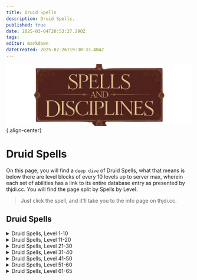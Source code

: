 ```yaml
---
title: Druid Spells
description: Druid Spells.
published: true
date: 2025-03-04T20:53:27.290Z
tags: 
editor: markdown
dateCreated: 2025-02-26T19:30:33.484Z
---
```


![spellsdisciplines.webp](/classes-and-abilities/spellsdisciplines.webp){.align-center}

# Druid Spells

On this page, you will find a `deep dive` of Druid Spells, what that means is below there are level blocks of every 10 levels up to server max, wherein each set of abilities has a link to its entire database entry as presented by thjdi.cc. You will find the page split by Spells by Level.

> Just click the spell, and it'll take you to the info page on thjdi.cc.

## Druid Spells
<details>
	<summary> Druid Spells, Level 1-10 </summary>

|Spell Name|Level|
|---|---|
|<a href="https://www.thjdi.cc/spell/93" target="_blank">Burst of Flame</a>|1|
|<a href="https://www.thjdi.cc/spell/237" target="_blank">Dance of the Fireflies</a>|1|
|<a href="https://www.thjdi.cc/spell/224" target="_blank">Endure Fire</a>|1|
|<a href="https://www.thjdi.cc/spell/239" target="_blank">Flame Lick</a>|1|
|<a href="https://www.thjdi.cc/spell/240" target="_blank">Lull Animal</a>|1|
|<a href="https://www.thjdi.cc/spell/200" target="_blank">Minor Healing</a>|1|
|<a href="https://www.thjdi.cc/spell/759" target="_blank">Mistwalker</a>|1|
|<a href="https://www.thjdi.cc/spell/241" target="_blank">Panic Animal</a>|1|
|<a href="https://www.thjdi.cc/spell/238" target="_blank">Sense Animals</a>|1|
|<a href="https://www.thjdi.cc/spell/26" target="_blank">Skin like Wood</a>|1|
|<a href="https://www.thjdi.cc/spell/242" target="_blank">Snare</a>|1|
|<a href="https://www.thjdi.cc/spell/2591" target="_blank">Tangling Weeds</a>|1|
|<a href="https://www.thjdi.cc/spell/249" target="_blank">Grasping Roots</a>|2|
|<a href="https://www.thjdi.cc/spell/248" target="_blank">Ward Summoned</a>|2|
|<a href="https://www.thjdi.cc/spell/92" target="_blank">Burst of Fire</a>|3|
|<a href="https://www.thjdi.cc/spell/253" target="_blank">Whirling Wind</a>|3|
|<a href="https://www.thjdi.cc/spell/247" target="_blank">Camouflage</a>|4|
|<a href="https://www.thjdi.cc/spell/213" target="_blank">Cure Disease</a>|4|
|<a href="https://www.thjdi.cc/spell/252" target="_blank">Invoke Lightning</a>|4|
|<a href="https://www.thjdi.cc/spell/203" target="_blank">Cure Poison</a>|5|
|<a href="https://www.thjdi.cc/spell/36" target="_blank">Gate</a>|5|
|<a href="https://www.thjdi.cc/spell/250" target="_blank">Harmony</a>|5|
|<a href="https://www.thjdi.cc/spell/86" target="_blank">Enduring Breath</a>|6|
|<a href="https://www.thjdi.cc/spell/254" target="_blank">Firefist</a>|6|
|<a href="https://www.thjdi.cc/spell/258" target="_blank">Treeform</a>|6|
|<a href="https://www.thjdi.cc/spell/256" target="_blank">Shield of Thistles</a>|7|
|<a href="https://www.thjdi.cc/spell/268" target="_blank">Strength of Earth</a>|7|
|<a href="https://www.thjdi.cc/spell/515" target="_blank">Thistlecoat</a>|7|
|<a href="https://www.thjdi.cc/spell/91" target="_blank">Ignite</a>|8|
|<a href="https://www.thjdi.cc/spell/255" target="_blank">Invisibility versus Animals</a>|8|
|<a href="https://www.thjdi.cc/spell/4056" target="_blank">Remove Minor Curse</a>|8|
|<a href="https://www.thjdi.cc/spell/225" target="_blank">Endure Cold</a>|9|
|<a href="https://www.thjdi.cc/spell/17" target="_blank">Light Healing</a>|9|
|<a href="https://www.thjdi.cc/spell/2511" target="_blank">Protection of Wood</a>|9|
|<a href="https://www.thjdi.cc/spell/257" target="_blank">Starshine</a>|9|
|<a href="https://www.thjdi.cc/spell/278" target="_blank">Spirit of Wolf</a>|10|
|<a href="https://www.thjdi.cc/spell/264" target="_blank">Stinging Swarm</a>|10|
|<a href="https://www.thjdi.cc/spell/211" target="_blank">Summon Drink</a>|10|

</details>

<details>
	<summary> Druid Spells, Level 11-20 </summary>

|Spell Name|Level|
|---|---|
|<a href="https://www.thjdi.cc/spell/234" target="_blank">Halo of Light</a>|11|
|<a href="https://www.thjdi.cc/spell/4261" target="_blank">Reebo's Lesser Augury</a>|11|
|<a href="https://www.thjdi.cc/spell/50" target="_blank">Summon Food</a>|11|
|<a href="https://www.thjdi.cc/spell/40971" target="_blank">Bind Affinity</a>|12|
|<a href="https://www.thjdi.cc/spell/35" target="_blank">Bind Affinity</a>|12|
|<a href="https://www.thjdi.cc/spell/262" target="_blank">Cascade of Hail</a>|12|
|<a href="https://www.thjdi.cc/spell/245" target="_blank">Befriend Animal</a>|13|
|<a href="https://www.thjdi.cc/spell/663" target="_blank">Expulse Summoned</a>|13|
|<a href="https://www.thjdi.cc/spell/80" target="_blank">See Invisible</a>|13|
|<a href="https://www.thjdi.cc/spell/261" target="_blank">Levitate</a>|14|
|<a href="https://www.thjdi.cc/spell/4285" target="_blank">Reebo's Lesser Cleansing</a>|14|
|<a href="https://www.thjdi.cc/spell/4273" target="_blank">Reebo's Lesser Exorcism</a>|14|
|<a href="https://www.thjdi.cc/spell/263" target="_blank">Skin like Rock</a>|14|
|<a href="https://www.thjdi.cc/spell/513" target="_blank">Calm Animal</a>|15|
|<a href="https://www.thjdi.cc/spell/530" target="_blank">Ring of Karana</a>|15|
|<a href="https://www.thjdi.cc/spell/2021" target="_blank">Ring of Surefall Glade</a>|15|
|<a href="https://www.thjdi.cc/spell/514" target="_blank">Terrorize Animal</a>|15|
|<a href="https://www.thjdi.cc/spell/419" target="_blank">Careless Lightning</a>|16|
|<a href="https://www.thjdi.cc/spell/520" target="_blank">Dizzying Wind</a>|16|
|<a href="https://www.thjdi.cc/spell/532" target="_blank">Ring of Butcher</a>|16|
|<a href="https://www.thjdi.cc/spell/516" target="_blank">Barbcoat</a>|17|
|<a href="https://www.thjdi.cc/spell/531" target="_blank">Ring of Commons</a>|17|
|<a href="https://www.thjdi.cc/spell/533" target="_blank">Ring of Toxxulia</a>|17|
|<a href="https://www.thjdi.cc/spell/273" target="_blank">Shield of Barbs</a>|17|
|<a href="https://www.thjdi.cc/spell/3583" target="_blank">Tiny Companion</a>|17|
|<a href="https://www.thjdi.cc/spell/48" target="_blank">Cancel Magic</a>|18|
|<a href="https://www.thjdi.cc/spell/139" target="_blank">Feral Spirit</a>|18|
|<a href="https://www.thjdi.cc/spell/2183" target="_blank">Lesser Succor</a>|18|
|<a href="https://www.thjdi.cc/spell/2417" target="_blank">Ring of Grimling</a>|18|
|<a href="https://www.thjdi.cc/spell/34" target="_blank">Superior Camouflage</a>|18|
|<a href="https://www.thjdi.cc/spell/226" target="_blank">Endure Disease</a>|19|
|<a href="https://www.thjdi.cc/spell/227" target="_blank">Endure Poison</a>|19|
|<a href="https://www.thjdi.cc/spell/12" target="_blank">Healing</a>|19|
|<a href="https://www.thjdi.cc/spell/2512" target="_blank">Protection of Rock</a>|19|
|<a href="https://www.thjdi.cc/spell/2433" target="_blank">Ring of the Nexus</a>|19|
|<a href="https://www.thjdi.cc/spell/9957" target="_blank">Circle of Blightfire Moors</a>|20|
|<a href="https://www.thjdi.cc/spell/27779" target="_blank">Primary Anchor Ring</a>|20|
|<a href="https://www.thjdi.cc/spell/60" target="_blank">Resist Fire</a>|20|
|<a href="https://www.thjdi.cc/spell/9958" target="_blank">Ring of Blightfire Moors</a>|20|
|<a href="https://www.thjdi.cc/spell/535" target="_blank">Ring of Ro</a>|20|
|<a href="https://www.thjdi.cc/spell/3794" target="_blank">Ring of Stonebrunt</a>|20|
|<a href="https://www.thjdi.cc/spell/27782" target="_blank">Secondary Anchor Ring</a>|20|
|<a href="https://www.thjdi.cc/spell/425" target="_blank">Wolf Form</a>|20|
|<a href="https://www.thjdi.cc/spell/9956" target="_blank">Zephyr: Blightfire Moors</a>|20|

</details>

<details>
	<summary> Druid Spells, Level 21-30 </summary>

|Spell Name|Level|
|---|---|
|<a href="https://www.thjdi.cc/spell/76" target="_blank">Ensnaring Roots</a>|21|
|<a href="https://www.thjdi.cc/spell/4262" target="_blank">Reebo's Augury</a>|21|
|<a href="https://www.thjdi.cc/spell/537" target="_blank">Ring of Steamfont</a>|21|
|<a href="https://www.thjdi.cc/spell/220" target="_blank">Spirit of Cheetah</a>|21|
|<a href="https://www.thjdi.cc/spell/405" target="_blank">Tremor</a>|21|
|<a href="https://www.thjdi.cc/spell/27" target="_blank">Pogonip</a>|22|
|<a href="https://www.thjdi.cc/spell/536" target="_blank">Ring of Feerrott</a>|22|
|<a href="https://www.thjdi.cc/spell/534" target="_blank">Ring of Lavastorm</a>|22|
|<a href="https://www.thjdi.cc/spell/143" target="_blank">Sunbeam</a>|22|
|<a href="https://www.thjdi.cc/spell/260" target="_blank">Charm Animals</a>|23|
|<a href="https://www.thjdi.cc/spell/115" target="_blank">Dismiss Summoned</a>|23|
|<a href="https://www.thjdi.cc/spell/4057" target="_blank">Remove Lesser Curse</a>|23|
|<a href="https://www.thjdi.cc/spell/2422" target="_blank">Ring of Twilight</a>|23|
|<a href="https://www.thjdi.cc/spell/99" target="_blank">Creeping Crud</a>|24|
|<a href="https://www.thjdi.cc/spell/4286" target="_blank">Reebo's Cleansing</a>|24|
|<a href="https://www.thjdi.cc/spell/4274" target="_blank">Reebo's Exorcism</a>|24|
|<a href="https://www.thjdi.cc/spell/1326" target="_blank">Ring of the Combines</a>|24|
|<a href="https://www.thjdi.cc/spell/421" target="_blank">Skin like Steel</a>|24|
|<a href="https://www.thjdi.cc/spell/553" target="_blank">Circle of Butcher</a>|25|
|<a href="https://www.thjdi.cc/spell/550" target="_blank">Circle of Karana</a>|25|
|<a href="https://www.thjdi.cc/spell/552" target="_blank">Circle of Toxxulia</a>|25|
|<a href="https://www.thjdi.cc/spell/78" target="_blank">Immolate</a>|25|
|<a href="https://www.thjdi.cc/spell/3182" target="_blank">Ring of Knowledge</a>|25|
|<a href="https://www.thjdi.cc/spell/538" target="_blank">Ring of Misty</a>|25|
|<a href="https://www.thjdi.cc/spell/2020" target="_blank">Circle of Surefall Glade</a>|26|
|<a href="https://www.thjdi.cc/spell/2432" target="_blank">Circle of the Nexus</a>|26|
|<a href="https://www.thjdi.cc/spell/512" target="_blank">Ensnare</a>|26|
|<a href="https://www.thjdi.cc/spell/424" target="_blank">Scale of Wolf</a>|26|
|<a href="https://www.thjdi.cc/spell/607" target="_blank">Succor: East</a>|26|
|<a href="https://www.thjdi.cc/spell/517" target="_blank">Bramblecoat</a>|27|
|<a href="https://www.thjdi.cc/spell/551" target="_blank">Circle of Commons</a>|27|
|<a href="https://www.thjdi.cc/spell/2513" target="_blank">Protection of Steel</a>|27|
|<a href="https://www.thjdi.cc/spell/129" target="_blank">Shield of Brambles</a>|27|
|<a href="https://www.thjdi.cc/spell/753" target="_blank">Beguile Plants</a>|28|
|<a href="https://www.thjdi.cc/spell/3792" target="_blank">Circle of Stonebrunt</a>|28|
|<a href="https://www.thjdi.cc/spell/217" target="_blank">Combust</a>|28|
|<a href="https://www.thjdi.cc/spell/96" target="_blank">Counteract Disease</a>|28|
|<a href="https://www.thjdi.cc/spell/95" target="_blank">Counteract Poison</a>|28|
|<a href="https://www.thjdi.cc/spell/2419" target="_blank">Circle of Grimling</a>|29|
|<a href="https://www.thjdi.cc/spell/15" target="_blank">Greater Healing</a>|29|
|<a href="https://www.thjdi.cc/spell/3601" target="_blank">Harmony of Nature</a>|29|
|<a href="https://www.thjdi.cc/spell/1888" target="_blank">Imbue Emerald</a>|29|
|<a href="https://www.thjdi.cc/spell/1800" target="_blank">Imbue Plains Pebble</a>|29|
|<a href="https://www.thjdi.cc/spell/3998" target="_blank">Mass Imbue Emerald</a>|29|
|<a href="https://www.thjdi.cc/spell/4004" target="_blank">Mass Imbue Plains Pebble</a>|29|
|<a href="https://www.thjdi.cc/spell/2427" target="_blank">Ring of Dawnshroud</a>|29|
|<a href="https://www.thjdi.cc/spell/554" target="_blank">Circle of Lavastorm</a>|30|
|<a href="https://www.thjdi.cc/spell/1439" target="_blank">Fury of Air</a>|30|
|<a href="https://www.thjdi.cc/spell/426" target="_blank">Greater Wolf Form</a>|30|
|<a href="https://www.thjdi.cc/spell/61" target="_blank">Resist Cold</a>|30|
|<a href="https://www.thjdi.cc/spell/4054" target="_blank">Spirit of the Shrew</a>|30|

</details>

<details>
	<summary> Druid Spells, Level 31-40 </summary>

|Spell Name|Level|
|---|---|
|<a href="https://www.thjdi.cc/spell/557" target="_blank">Circle of Steamfont</a>|31|
|<a href="https://www.thjdi.cc/spell/406" target="_blank">Earthquake</a>|31|
|<a href="https://www.thjdi.cc/spell/418" target="_blank">Lightning Strike</a>|31|
|<a href="https://www.thjdi.cc/spell/4263" target="_blank">Reebo's Greater Augury</a>|31|
|<a href="https://www.thjdi.cc/spell/1433" target="_blank">Ring of Iceclad</a>|31|
|<a href="https://www.thjdi.cc/spell/556" target="_blank">Circle of Feerrott</a>|32|
|<a href="https://www.thjdi.cc/spell/1434" target="_blank">Circle of Iceclad</a>|32|
|<a href="https://www.thjdi.cc/spell/555" target="_blank">Circle of Ro</a>|32|
|<a href="https://www.thjdi.cc/spell/259" target="_blank">Drones of Doom</a>|32|
|<a href="https://www.thjdi.cc/spell/608" target="_blank">Succor: Butcher</a>|32|
|<a href="https://www.thjdi.cc/spell/25898" target="_blank">Zephyr: Nexus</a>|32|
|<a href="https://www.thjdi.cc/spell/25904" target="_blank">Zephyr: Toxxulia</a>|32|
|<a href="https://www.thjdi.cc/spell/141" target="_blank">Beguile Animals</a>|33|
|<a href="https://www.thjdi.cc/spell/1517" target="_blank">Circle of the Combines</a>|33|
|<a href="https://www.thjdi.cc/spell/2424" target="_blank">Circle of Twilight</a>|33|
|<a href="https://www.thjdi.cc/spell/664" target="_blank">Expel Summoned</a>|33|
|<a href="https://www.thjdi.cc/spell/2029" target="_blank">Ring of Great Divide</a>|33|
|<a href="https://www.thjdi.cc/spell/25689" target="_blank">Zephyr: Butcherblock</a>|33|
|<a href="https://www.thjdi.cc/spell/25698" target="_blank">Zephyr: Iceclad</a>|33|
|<a href="https://www.thjdi.cc/spell/228" target="_blank">Endure Magic</a>|34|
|<a href="https://www.thjdi.cc/spell/4287" target="_blank">Reebo's Greater Cleansing</a>|34|
|<a href="https://www.thjdi.cc/spell/4275" target="_blank">Reebo's Greater Exorcism</a>|34|
|<a href="https://www.thjdi.cc/spell/144" target="_blank">Regeneration</a>|34|
|<a href="https://www.thjdi.cc/spell/429" target="_blank">Strength of Stone</a>|34|
|<a href="https://www.thjdi.cc/spell/25899" target="_blank">Zephyr: Karana</a>|34|
|<a href="https://www.thjdi.cc/spell/4055" target="_blank">Pack Shrew</a>|35|
|<a href="https://www.thjdi.cc/spell/169" target="_blank">Pack Spirit</a>|35|
|<a href="https://www.thjdi.cc/spell/27781" target="_blank">Primary Anchor Circle</a>|35|
|<a href="https://www.thjdi.cc/spell/27784" target="_blank">Secondary Anchor Circle</a>|35|
|<a href="https://www.thjdi.cc/spell/428" target="_blank">Share Wolf Form</a>|35|
|<a href="https://www.thjdi.cc/spell/25690" target="_blank">Zephyr: Commonlands</a>|35|
|<a href="https://www.thjdi.cc/spell/25903" target="_blank">Zephyr: Stonebrunt</a>|35|
|<a href="https://www.thjdi.cc/spell/25900" target="_blank">Zephyr: Surefall Glade</a>|35|
|<a href="https://www.thjdi.cc/spell/558" target="_blank">Circle of Misty</a>|36|
|<a href="https://www.thjdi.cc/spell/490" target="_blank">Enveloping Roots</a>|36|
|<a href="https://www.thjdi.cc/spell/2030" target="_blank">Ring of Wakening Lands</a>|36|
|<a href="https://www.thjdi.cc/spell/422" target="_blank">Skin like Diamond</a>|36|
|<a href="https://www.thjdi.cc/spell/3580" target="_blank">Spirit of Ash</a>|36|
|<a href="https://www.thjdi.cc/spell/28" target="_blank">Avalanche</a>|37|
|<a href="https://www.thjdi.cc/spell/2429" target="_blank">Circle of Dawnshroud</a>|37|
|<a href="https://www.thjdi.cc/spell/1437" target="_blank">Ro's Fiery Sundering</a>|37|
|<a href="https://www.thjdi.cc/spell/432" target="_blank">Shield of Spikes</a>|37|
|<a href="https://www.thjdi.cc/spell/518" target="_blank">Spikecoat</a>|37|
|<a href="https://www.thjdi.cc/spell/1737" target="_blank">Wind of the South</a>|37|
|<a href="https://www.thjdi.cc/spell/1438" target="_blank">Circle of Great Divide</a>|38|
|<a href="https://www.thjdi.cc/spell/3184" target="_blank">Circle of Knowledge</a>|38|
|<a href="https://www.thjdi.cc/spell/57" target="_blank">Firestrike</a>|38|
|<a href="https://www.thjdi.cc/spell/2946" target="_blank">Remove Curse</a>|38|
|<a href="https://www.thjdi.cc/spell/609" target="_blank">Succor: Ro</a>|38|
|<a href="https://www.thjdi.cc/spell/25697" target="_blank">Zephyr: Grimling</a>|38|
|<a href="https://www.thjdi.cc/spell/6873" target="_blank">Nature's Renewal</a>|39|
|<a href="https://www.thjdi.cc/spell/137" target="_blank">Pack Regeneration</a>|39|
|<a href="https://www.thjdi.cc/spell/2514" target="_blank">Protection of Diamond</a>|39|
|<a href="https://www.thjdi.cc/spell/2031" target="_blank">Ring of Cobalt Scar</a>|39|
|<a href="https://www.thjdi.cc/spell/1736" target="_blank">Wind of the North</a>|39|
|<a href="https://www.thjdi.cc/spell/25695" target="_blank">Zephyr: Feerrott</a>|39|
|<a href="https://www.thjdi.cc/spell/25902" target="_blank">Zephyr: Steamfont</a>|39|
|<a href="https://www.thjdi.cc/spell/1398" target="_blank">Circle of Wakening Lands</a>|40|
|<a href="https://www.thjdi.cc/spell/665" target="_blank">Drifting Death</a>|40|
|<a href="https://www.thjdi.cc/spell/427" target="_blank">Form of the Great Wolf</a>|40|
|<a href="https://www.thjdi.cc/spell/27757" target="_blank">Primary Anchor Push</a>|40|
|<a href="https://www.thjdi.cc/spell/27758" target="_blank">Secondary Anchor Push</a>|40|
|<a href="https://www.thjdi.cc/spell/25694" target="_blank">Zephyr: Combines</a>|40|
|<a href="https://www.thjdi.cc/spell/27780" target="_blank">Zephyr: Primary Anchor</a>|40|
|<a href="https://www.thjdi.cc/spell/25901" target="_blank">Zephyr: Ro</a>|40|
|<a href="https://www.thjdi.cc/spell/27783" target="_blank">Zephyr: Secondary Anchor</a>|40|

</details>

<details>
	<summary> Druid Spells, Level 41-50 </summary>

|Spell Name|Level|
|---|---|
|<a href="https://www.thjdi.cc/spell/140" target="_blank">Savage Spirit</a>|41|
|<a href="https://www.thjdi.cc/spell/610" target="_blank">Succor: Lavastorm</a>|41|
|<a href="https://www.thjdi.cc/spell/1285" target="_blank">Summon Companion</a>|41|
|<a href="https://www.thjdi.cc/spell/25905" target="_blank">Zephyr: Twilight</a>|41|
|<a href="https://www.thjdi.cc/spell/145" target="_blank">Chloroplast</a>|42|
|<a href="https://www.thjdi.cc/spell/1440" target="_blank">Circle of Cobalt Scar</a>|42|
|<a href="https://www.thjdi.cc/spell/1436" target="_blank">Fixation of Ro</a>|42|
|<a href="https://www.thjdi.cc/spell/25696" target="_blank">Zephyr: Great Divide</a>|42|
|<a href="https://www.thjdi.cc/spell/142" target="_blank">Allure of the Wild</a>|43|
|<a href="https://www.thjdi.cc/spell/116" target="_blank">Banish Summoned</a>|43|
|<a href="https://www.thjdi.cc/spell/1740" target="_blank">Dustdevil</a>|43|
|<a href="https://www.thjdi.cc/spell/49" target="_blank">Nullify Magic</a>|43|
|<a href="https://www.thjdi.cc/spell/25906" target="_blank">Zephyr: Wakening Lands</a>|43|
|<a href="https://www.thjdi.cc/spell/3834" target="_blank">Healing Water</a>|44|
|<a href="https://www.thjdi.cc/spell/63" target="_blank">Resist Disease</a>|44|
|<a href="https://www.thjdi.cc/spell/62" target="_blank">Resist Poison</a>|44|
|<a href="https://www.thjdi.cc/spell/430" target="_blank">Storm Strength</a>|44|
|<a href="https://www.thjdi.cc/spell/25693" target="_blank">Zephyr: Cobalt Scar</a>|44|
|<a href="https://www.thjdi.cc/spell/77" target="_blank">Engulfing Roots</a>|45|
|<a href="https://www.thjdi.cc/spell/138" target="_blank">Pack Chloroplast</a>|45|
|<a href="https://www.thjdi.cc/spell/3579" target="_blank">Share Form of the Great Wolf</a>|45|
|<a href="https://www.thjdi.cc/spell/25699" target="_blank">Zephyr: Misty</a>|45|
|<a href="https://www.thjdi.cc/spell/420" target="_blank">Lightning Blast</a>|46|
|<a href="https://www.thjdi.cc/spell/423" target="_blank">Skin like Nature</a>|46|
|<a href="https://www.thjdi.cc/spell/611" target="_blank">Succor: North</a>|46|
|<a href="https://www.thjdi.cc/spell/24773" target="_blank">Zephyr: Knowledge</a>|46|
|<a href="https://www.thjdi.cc/spell/29" target="_blank">Ice</a>|47|
|<a href="https://www.thjdi.cc/spell/356" target="_blank">Shield of Thorns</a>|47|
|<a href="https://www.thjdi.cc/spell/519" target="_blank">Thorncoat</a>|47|
|<a href="https://www.thjdi.cc/spell/433" target="_blank">Fire</a>|48|
|<a href="https://www.thjdi.cc/spell/1435" target="_blank">Improved Superior Camouflage</a>|48|
|<a href="https://www.thjdi.cc/spell/36852" target="_blank">People of the Forest</a>|48|
|<a href="https://www.thjdi.cc/spell/671" target="_blank">Starfire</a>|48|
|<a href="https://www.thjdi.cc/spell/1542" target="_blank">Upheaval</a>|48|
|<a href="https://www.thjdi.cc/spell/6876" target="_blank">Forest's Renewal</a>|49|
|<a href="https://www.thjdi.cc/spell/1727" target="_blank">Legacy of Spike</a>|49|
|<a href="https://www.thjdi.cc/spell/2515" target="_blank">Protection of Nature</a>|49|
|<a href="https://www.thjdi.cc/spell/64" target="_blank">Resist Magic</a>|49|
|<a href="https://www.thjdi.cc/spell/4104" target="_blank">Vengeance of the Wild</a>|49|
|<a href="https://www.thjdi.cc/spell/2881" target="_blank">Everlasting Breath</a>|50|
|<a href="https://www.thjdi.cc/spell/2894" target="_blank">Levitation</a>|50|
|<a href="https://www.thjdi.cc/spell/5571" target="_blank">Tangle</a>|50|

</details>

<details>
	<summary> Druid Spells, Level 51-60 </summary>

|Spell Name|Level|
|---|---|
|<a href="https://www.thjdi.cc/spell/1551" target="_blank">Circle of Winter</a>|51|
|<a href="https://www.thjdi.cc/spell/16228" target="_blank">Focus of Arcanum</a>|51|
|<a href="https://www.thjdi.cc/spell/1685" target="_blank">Muzzle of Mardu</a>|51|
|<a href="https://www.thjdi.cc/spell/1550" target="_blank">Repulse Animal</a>|51|
|<a href="https://www.thjdi.cc/spell/9" target="_blank">Superior Healing</a>|51|
|<a href="https://www.thjdi.cc/spell/1600" target="_blank">Breath of Ro</a>|52|
|<a href="https://www.thjdi.cc/spell/1553" target="_blank">Call of Karana</a>|52|
|<a href="https://www.thjdi.cc/spell/8965" target="_blank">Circle of Arcstone</a>|52|
|<a href="https://www.thjdi.cc/spell/1552" target="_blank">Circle of Summer</a>|52|
|<a href="https://www.thjdi.cc/spell/8235" target="_blank">Circle of Undershore</a>|52|
|<a href="https://www.thjdi.cc/spell/1566" target="_blank">Egress</a>|52|
|<a href="https://www.thjdi.cc/spell/4058" target="_blank">Feral Pack</a>|52|
|<a href="https://www.thjdi.cc/spell/2516" target="_blank">Foliage Shield</a>|52|
|<a href="https://www.thjdi.cc/spell/3693" target="_blank">Pure Blood</a>|52|
|<a href="https://www.thjdi.cc/spell/8967" target="_blank">Ring of Arcstone</a>|52|
|<a href="https://www.thjdi.cc/spell/5733" target="_blank">Ring of Barindu</a>|52|
|<a href="https://www.thjdi.cc/spell/4967" target="_blank">Ring of Natimbi</a>|52|
|<a href="https://www.thjdi.cc/spell/8237" target="_blank">Ring of Undershore</a>|52|
|<a href="https://www.thjdi.cc/spell/24771" target="_blank">Zephyr: Lavastorm</a>|52|
|<a href="https://www.thjdi.cc/spell/24775" target="_blank">Zephyr: Undershore</a>|52|
|<a href="https://www.thjdi.cc/spell/1555" target="_blank">Glamour of Tunare</a>|53|
|<a href="https://www.thjdi.cc/spell/6185" target="_blank">Ring of Bloodfields</a>|53|
|<a href="https://www.thjdi.cc/spell/1554" target="_blank">Spirit of Scale</a>|53|
|<a href="https://www.thjdi.cc/spell/1601" target="_blank">Winged Death</a>|53|
|<a href="https://www.thjdi.cc/spell/1602" target="_blank">Blizzard</a>|54|
|<a href="https://www.thjdi.cc/spell/4966" target="_blank">Circle of Natimbi</a>|54|
|<a href="https://www.thjdi.cc/spell/21400" target="_blank">Eradicate Curse</a>|54|
|<a href="https://www.thjdi.cc/spell/1562" target="_blank">Form of the Howler</a>|54|
|<a href="https://www.thjdi.cc/spell/1568" target="_blank">Regrowth</a>|54|
|<a href="https://www.thjdi.cc/spell/2880" target="_blank">Remove Greater Curse</a>|54|
|<a href="https://www.thjdi.cc/spell/11982" target="_blank">Ring of Buried Sea</a>|54|
|<a href="https://www.thjdi.cc/spell/1603" target="_blank">Scoriae</a>|54|
|<a href="https://www.thjdi.cc/spell/2517" target="_blank">Spirit of Eagle</a>|54|
|<a href="https://www.thjdi.cc/spell/1526" target="_blank">Annul Magic</a>|55|
|<a href="https://www.thjdi.cc/spell/8929" target="_blank">Aura of the Grove</a>|55|
|<a href="https://www.thjdi.cc/spell/1290" target="_blank">Chloroblast</a>|55|
|<a href="https://www.thjdi.cc/spell/5731" target="_blank">Circle of Barindu</a>|55|
|<a href="https://www.thjdi.cc/spell/6184" target="_blank">Circle of Bloodfields</a>|55|
|<a href="https://www.thjdi.cc/spell/1529" target="_blank">Exile Summoned</a>|55|
|<a href="https://www.thjdi.cc/spell/1605" target="_blank">Frost</a>|55|
|<a href="https://www.thjdi.cc/spell/1557" target="_blank">Girdle of Karana</a>|55|
|<a href="https://www.thjdi.cc/spell/1475" target="_blank">Nature Walker's Behest</a>|55|
|<a href="https://www.thjdi.cc/spell/1556" target="_blank">Tunare's Request</a>|55|
|<a href="https://www.thjdi.cc/spell/4105" target="_blank">Vengeance of Nature</a>|55|
|<a href="https://www.thjdi.cc/spell/1558" target="_blank">Bladecoat</a>|56|
|<a href="https://www.thjdi.cc/spell/1604" target="_blank">Breath of Karana</a>|56|
|<a href="https://www.thjdi.cc/spell/1719" target="_blank">Engorging Roots</a>|56|
|<a href="https://www.thjdi.cc/spell/2518" target="_blank">Ro's Smoldering Disjunction</a>|56|
|<a href="https://www.thjdi.cc/spell/1725" target="_blank">Wake of Karana</a>|56|
|<a href="https://www.thjdi.cc/spell/24776" target="_blank">Zephyr: Arcstone</a>|56|
|<a href="https://www.thjdi.cc/spell/25700" target="_blank">Zephyr: Natimbi</a>|56|
|<a href="https://www.thjdi.cc/spell/1767" target="_blank">Bonds of Tunare</a>|57|
|<a href="https://www.thjdi.cc/spell/6998" target="_blank">Instinctual Fear</a>|57|
|<a href="https://www.thjdi.cc/spell/1559" target="_blank">Natureskin</a>|57|
|<a href="https://www.thjdi.cc/spell/1567" target="_blank">Succor</a>|57|
|<a href="https://www.thjdi.cc/spell/25691" target="_blank">Zephyr: Barindu</a>|57|
|<a href="https://www.thjdi.cc/spell/25692" target="_blank">Zephyr: Bloodfields</a>|57|
|<a href="https://www.thjdi.cc/spell/24772" target="_blank">Zephyr: Dawnshroud</a>|57|
|<a href="https://www.thjdi.cc/spell/2519" target="_blank">Circle of Seasons</a>|58|
|<a href="https://www.thjdi.cc/spell/21399" target="_blank">Eradicate Disease</a>|58|
|<a href="https://www.thjdi.cc/spell/21398" target="_blank">Eradicate Poison</a>|58|
|<a href="https://www.thjdi.cc/spell/1606" target="_blank">Fist of Karana</a>|58|
|<a href="https://www.thjdi.cc/spell/1569" target="_blank">Regrowth of the Grove</a>|58|
|<a href="https://www.thjdi.cc/spell/1560" target="_blank">Shield of Blades</a>|58|
|<a href="https://www.thjdi.cc/spell/2179" target="_blank">Tunare's Renewal</a>|58|
|<a href="https://www.thjdi.cc/spell/11981" target="_blank">Circle of Buried Sea</a>|59|
|<a href="https://www.thjdi.cc/spell/4589" target="_blank">Incarnate Anew</a>|59|
|<a href="https://www.thjdi.cc/spell/1561" target="_blank">Legacy of Thorn</a>|59|
|<a href="https://www.thjdi.cc/spell/2188" target="_blank">Protection of the Cabbage</a>|59|
|<a href="https://www.thjdi.cc/spell/1564" target="_blank">Spirit of Oak</a>|59|
|<a href="https://www.thjdi.cc/spell/1607" target="_blank">Wildfire</a>|59|
|<a href="https://www.thjdi.cc/spell/2125" target="_blank">Ancient: Legacy of Blades</a>|60|
|<a href="https://www.thjdi.cc/spell/2126" target="_blank">Ancient: Starfire of Ro</a>|60|
|<a href="https://www.thjdi.cc/spell/1531" target="_blank">Banishment</a>|60|
|<a href="https://www.thjdi.cc/spell/9954" target="_blank">Circle of The Steppes</a>|60|
|<a href="https://www.thjdi.cc/spell/1608" target="_blank">Entrapping Roots</a>|60|
|<a href="https://www.thjdi.cc/spell/1563" target="_blank">Form of the Hunter</a>|60|
|<a href="https://www.thjdi.cc/spell/1565" target="_blank">Mask of the Hunter</a>|60|
|<a href="https://www.thjdi.cc/spell/2887" target="_blank">Mask of the Stalker</a>|60|
|<a href="https://www.thjdi.cc/spell/2877" target="_blank">Moonfire</a>|60|
|<a href="https://www.thjdi.cc/spell/2520" target="_blank">Nature's Recovery</a>|60|
|<a href="https://www.thjdi.cc/spell/1291" target="_blank">Nature's Touch</a>|60|
|<a href="https://www.thjdi.cc/spell/1442" target="_blank">Protection of the Glades</a>|60|
|<a href="https://www.thjdi.cc/spell/9955" target="_blank">Ring of The Steppes</a>|60|
|<a href="https://www.thjdi.cc/spell/41188" target="_blank">Teleport Guild Hall Anchor</a>|60|
|<a href="https://www.thjdi.cc/spell/33099" target="_blank">Teleport Guild Hall Anchor</a>|60|
|<a href="https://www.thjdi.cc/spell/9953" target="_blank">Zephyr: The Steppes</a>|60|

</details>

<details>
	<summary> Druid Spells, Level 61-65 </summary>

|Spell Name|Level|
|---|---|
|<a href="https://www.thjdi.cc/spell/3473" target="_blank">Catastrophe</a>|61|
|<a href="https://www.thjdi.cc/spell/3192" target="_blank">Earthen Roots</a>|61|
|<a href="https://www.thjdi.cc/spell/5572" target="_blank">Entangle</a>|61|
|<a href="https://www.thjdi.cc/spell/3435" target="_blank">Hand of Ro</a>|61|
|<a href="https://www.thjdi.cc/spell/6999" target="_blank">Instinctual Panic</a>|61|
|<a href="https://www.thjdi.cc/spell/6733" target="_blank">Mire Thorns</a>|61|
|<a href="https://www.thjdi.cc/spell/3433" target="_blank">Replenishment</a>|61|
|<a href="https://www.thjdi.cc/spell/3434" target="_blank">Storm's Fury</a>|61|
|<a href="https://www.thjdi.cc/spell/3436" target="_blank">Winter's Storm</a>|61|
|<a href="https://www.thjdi.cc/spell/3185" target="_blank">Flight of Eagles</a>|62|
|<a href="https://www.thjdi.cc/spell/3346" target="_blank">Imbue Storm</a>|62|
|<a href="https://www.thjdi.cc/spell/3437" target="_blank">Immolation of Ro</a>|62|
|<a href="https://www.thjdi.cc/spell/3438" target="_blank">Karana's Rage</a>|62|
|<a href="https://www.thjdi.cc/spell/3439" target="_blank">Nature's Might</a>|62|
|<a href="https://www.thjdi.cc/spell/6180" target="_blank">Ring of Slaughter</a>|62|
|<a href="https://www.thjdi.cc/spell/3440" target="_blank">Ro's Illumination</a>|62|
|<a href="https://www.thjdi.cc/spell/3441" target="_blank">Blessing of Replenishment</a>|63|
|<a href="https://www.thjdi.cc/spell/3445" target="_blank">Command of Tunare</a>|63|
|<a href="https://www.thjdi.cc/spell/3442" target="_blank">E`ci's Frosty Breath</a>|63|
|<a href="https://www.thjdi.cc/spell/3443" target="_blank">Nature's Infusion</a>|63|
|<a href="https://www.thjdi.cc/spell/3234" target="_blank">Protection of the Nine</a>|63|
|<a href="https://www.thjdi.cc/spell/3448" target="_blank">Shield of Bracken</a>|63|
|<a href="https://www.thjdi.cc/spell/3446" target="_blank">Swarming Death</a>|63|
|<a href="https://www.thjdi.cc/spell/3450" target="_blank">Brackencoat</a>|64|
|<a href="https://www.thjdi.cc/spell/6179" target="_blank">Circle of Slaughter</a>|64|
|<a href="https://www.thjdi.cc/spell/3232" target="_blank">Karana's Renewal</a>|64|
|<a href="https://www.thjdi.cc/spell/3444" target="_blank">Protection of Seasons</a>|64|
|<a href="https://www.thjdi.cc/spell/3447" target="_blank">Savage Roots</a>|64|
|<a href="https://www.thjdi.cc/spell/3449" target="_blank">Summer's Flame</a>|64|
|<a href="https://www.thjdi.cc/spell/4106" target="_blank">Vengeance of Tunare</a>|64|
|<a href="https://www.thjdi.cc/spell/11980" target="_blank">Zephyr: Buried Sea</a>|64|
|<a href="https://www.thjdi.cc/spell/4974" target="_blank">Ancient: Chaos Frost</a>|65|
|<a href="https://www.thjdi.cc/spell/3451" target="_blank">Blessing of the Nine</a>|65|
|<a href="https://www.thjdi.cc/spell/3238" target="_blank">Destroy Summoned</a>|65|
|<a href="https://www.thjdi.cc/spell/3295" target="_blank">Legacy of Bracken</a>|65|
|<a href="https://www.thjdi.cc/spell/3453" target="_blank">Mask of the Forest</a>|65|
|<a href="https://www.thjdi.cc/spell/8008" target="_blank">Skin of the Reptile</a>|65|
|<a href="https://www.thjdi.cc/spell/4885" target="_blank">Sylvan Embers</a>|65|
|<a href="https://www.thjdi.cc/spell/4884" target="_blank">Sylvan Fire</a>|65|
|<a href="https://www.thjdi.cc/spell/4883" target="_blank">Sylvan Infusion</a>|65|
|<a href="https://www.thjdi.cc/spell/3452" target="_blank">Winter's Frost</a>|65|

</details>